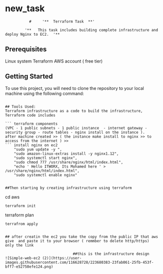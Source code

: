 # new_task
               #     '**  Terraform Task  **'
                      
             '**   This task includes building complete infrastructure and deploy Nginx to EC2.  '** 
        
## Prerequisites
  Linux system
  Terraform
  AWS account ( free tier)
  
  
## Getting Started
  To use this project, you will need to clone the repository to your local machine using the following command:

  ``` git clone https://github.com/Mohamed-Ahmed1694/new_task.git
 
 ## Tools Used:
 Terraform infrastructure as a code to build the infrastructure, Terraform code includes

``` terraform components
(VPC - 1 public subnets - 1 public instance  - internet gateway -security group - route tables - nginx install on the instance ).
after machine created >> ( the instance make install to nginx >> to access from the internet ) >>
``` install nginx on ec2
      "sudo yum update -y ",
      "sudo amazon-linux-extras install -y nginx1.12",
      "sudo systemctl start nginx",
      "sudo chmod 777 /usr/share/nginx/html/index.html",
      "echo ' Hello ITWORX, Its Mohamed here ' > /usr/share/nginx/html/index.html",
      "sudo systemctl enable nginx"


##Then starting by creating infrastructure using terraform

 ``` 
 cd aws 
 ``` 
 terraform init
 ``` 
 terraform plan
 ```
 terrafrom apply
 
 
 ## after creatin the ec2 you take the copy from the public IP that aws give  and paste it to your browser ( remmber to delete http/https) only the link 

                                ##this is the infrastructure design
![Simple-web-ec2 (2)](https://user-images.githubusercontent.com/116628728/223680383-23fab061-25fb-453f-bff7-e52758efe124.png)
